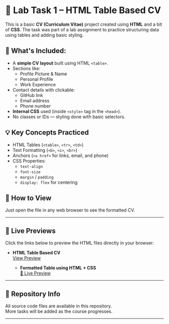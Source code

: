 # 📝 Lab Task 1 – HTML Table Based CV

This is a basic **CV (Curriculum Vitae)** project created using **HTML** and a bit of **CSS**. The task was part of a lab assignment to practice structuring data using tables and adding basic styling.

## 📌 What's Included:

- A **simple CV layout** built using HTML `<table>`.
- Sections like:
  - Profile Picture & Name
  - Personal Profile
  - Work Experience
- Contact details with clickable:
  - GitHub link
  - Email address
  - Phone number
- **Internal CSS** used (inside `<style>` tag in the `<head>`).
- No classes or IDs — styling done with basic selectors.

## 💡 Key Concepts Practiced

- HTML Tables (`<table>`, `<tr>`, `<td>`)
- Text Formatting (`<b>`, `<i>`, `<br>`)
- Anchors (`<a href>` for links, email, and phone)
- CSS Properties:
  - `text-align`
  - `font-size`
  - `margin` / `padding`
  - `display: flex` for centering

## 🔗 How to View

Just open the file in any web browser to see the formatted CV.

---

## 🔗 Live Previews

Click the links below to preview the HTML files directly in your browser:

- **HTML Table Based CV**  
  [View Preview](https://raw.githack.com/Ayesha-awa/Web-Design-and-Development_SE_3208/main/2022-SE-03_Lab_Task_01_WDD_CV_Using_Html_Table/2022-SE-03_Lab_task_01_WDD_CV_Using_Table.html)

  - **Formatted Table using HTML + CSS**  
  [🔗 Live Preview](https://raw.githack.com/Ayesha-awa/Web-Design-and-Development_SE_3208/main/2022-SE-03_Lab_Task_01_WDD_CV_Using_Html_Table/2022-SE-03_Lab_task_01_WDD_Table.html)

---
## 📁 Repository Info

All source code files are available in this repository.  
More tasks will be added as the course progresses.

---
